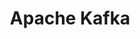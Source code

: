 ---
title: "Apache Kafka"
description: "Apache Kafka"
tags: 
- Linux
- Observability
- DevOps
- Monitoring 
- APM
- Elasticsearch
- Elastic Stack
- ELK Stack
- Apache Kafka
sidebar_position: 2
# last_update:
#   date: 12/30/2022
---